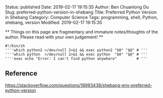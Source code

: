 Status: published
Date: 2019-02-17 19:15:35
Author: Ben Chuanlong Du
Slug: preferred-python-version-in-shebang
Title: Preferred Python Version in Shebang
Category: Computer Science
Tags: programming, shell, Python, shebang, version
Modified: 2019-02-17 19:15:35

**
Things on this page are
fragmentary and immature notes/thoughts of the author.
Please read with your own judgement!
**



```
#!/bin/sh
''''which python2 >/dev/null 2>&1 && exec python2 "$0" "$@" # '''
''''which python  >/dev/null 2>&1 && exec python  "$0" "$@" # '''
''''exec echo "Error: I can't find python anywhere"         # '''
```

## Reference

https://stackoverflow.com/questions/18993438/shebang-env-preferred-python-version
